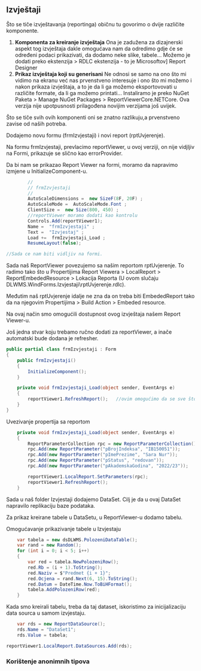 ## Izvještaji

Što se tiče izvještavanja (reportinga) običnu tu govorimo o dvije različite komponente. 

1. **Komponenta za kreiranje izvještaja** 
   Ona je zadužena za dizajnerski aspekt tog izvještaja dakle omogućava nam da odredimo gdje će se određeni podaci prikazivati, da dodamo neke slike, tabele...
   Možemo je dodati preko ekstenzija > RDLC ekstenzija - to je Microsoftov] Report Designer 
2. **Prikaz izvještaja koji su generisani**
   Ne odnosi se samo na ono što mi vidimo na ekranu već nas prvenstveno interesuje i ono što mi možemo i nakon prikaza izvještaja, a to je da li ga možemo eksportovovati u različite formate, da li ga možemo printati...
   Instaliramo je preko NuGet Paketa > Manage NuGet Packages > ReportViewerCore.NETCore. Ova verzija nije upotpusnosti prilagođena novijim verzijama još uvijek. 

Što se tiče svih ovih komponenti oni se znatno razlikuju,a prvenstveno zavise od naših potreba.

Dodajemo novu formu (frmIzvjestaji) i novi report (rptUvjerenje).  

Na formu frmIzvjestaji, prevlacimo reportViewer, u ovoj verziji, on nije vidjljiv na Formi, prikazuje se slično kao errorProvider. 

Da bi nam se prikazao Report Viewer na formi, moramo da napravimo izmjene u InitializeComponent-u. 

```c#
		//
        // frmIzvjestaji
        // 
        AutoScaleDimensions =  new SizeF(8F, 20F) ;
        AutoScaleMode =  AutoScaleMode.Font ;
        ClientSize =  new Size(800, 450) ;
        //reportViewer moramo dodati kao kontrolu
        Controls.Add(reportViewer1);
        Name =  "frmIzvjestaji" ;
        Text =  "Izvjestaj" ;
        Load +=  frmIzvjestaji_Load ;
        ResumeLayout(false);

//Sada ce nam biti vidljiv na formi. 
```

Sada naš ReportViewer povezujemo sa našim reportom rptUvjerenje. To radimo tako što u Propertijima Report Viewera > LocalReport > ReportEmbededResource > Lokacija Reporta (U ovom slučaju DLWMS.WindForms.Izvjestaji\rptUvjerenje.rdlc).

Međutim naš rptUvjerenje idalje ne zna da on treba biti EmbededReport tako da na njegovim Propertijima > Build Action > Embeded resource. 

Na ovaj način smo omogućili dostupnost ovog izvještaja našem Report Viewer-u. 



Još jedna stvar koju trebamo ručno dodati za reportViewer, a inače automatski bude dodana je refresher. 

```c#
public partial class frmIzvjestaji : Form
{
    public frmIzvjestaji()
    {
        InitializeComponent();
    }

    private void frmIzvjestaji_Load(object sender, EventArgs e)
    {
        reportViewer1.RefreshReport();   //ovim omogućimo da se sve što smo dodali prikaže na formi. 
    }
}
```



Uvezivanje propertija sa reportom

```c#
    private void frmIzvjestaji_Load(object sender, EventArgs e)
    {
        ReportParameterCollection rpc = new ReportParameterCollection();
        rpc.Add(new ReportParameter("pBrojIndeksa", "IB150051"));
        rpc.Add(new ReportParameter("pImePrezime", "Sara Nur"));
        rpc.Add(new ReportParameter("pStatus", "redovan"));
        rpc.Add(new ReportParameter("pAkademskaGodina", "2022/23"));

        reportViewer1.LocalReport.SetParameters(rpc);
        reportViewer1.RefreshReport();
    }
```



Sada u naš folder Izvjestaji dodajemo DataSet. Cilj je da u ovaj DataSet napravilo replikaciju baze podataka. 

Za prikaz kreirane tabele u DataSetu, u ReportViewer-u dodamo tabelu. 

Omogućavanje prikazivanje tabele u Izvjestaju 

```c#
    var tabela = new dsDLWMS.PolozeniDataTable();
    var rand = new Random();
    for (int i = 0; i < 5; i++)
    {
        var red = tabela.NewPolozeniRow();
        red.Rb = (i + 1).ToString();
        red.Naziv = $"Predmet {i + 1}";
        red.Ocjena = rand.Next(6, 15).ToString();
        red.Datum = DateTime.Now.ToBiHFormat();
        tabela.AddPolozeniRow(red);
    }
```

Kada smo kreirali tabelu, treba da taj dataset, iskoristimo za inicijalizaciju data sourca u samom izvjestaju. 

```c#
    var rds = new ReportDataSource();
    rds.Name = "DataSet1";
    rds.Value = tabela;

reportViewer1.LocalReport.DataSources.Add(rds);
```





### Korištenje anonimnih tipova 



